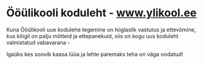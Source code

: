 Ööülikooli koduleht - www.ylikool.ee
=======

Kuna Ööülikooli uue kodulehe tegemine on hiiglaslik vastutus ja ettevõmine, kus kõigil on palju mõtteid ja ettepanekuid, siis on kogu uus koduleht valmistatud vabavarana - 

Igaüks kes soovib kaasa lüüa ja lehte paremaks teha on väga oodatud! 

